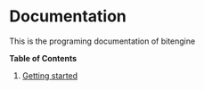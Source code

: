 # Documentation

This is the programing documentation of bitengine

**Table of Contents**

1. [Getting started](Documentation/GettingStarted.md)
